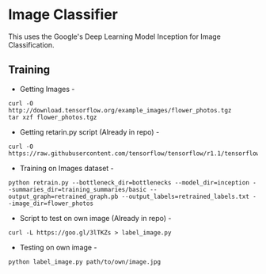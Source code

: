 Image Classifier
================

This uses the Google's Deep Learning Model Inception for Image Classification.
 
Training
--------
* Getting Images -   
```
curl -O http://download.tensorflow.org/example_images/flower_photos.tgz
tar xzf flower_photos.tgz
```

* Getting retarin.py script (Already in repo) -  
```
curl -O https://raw.githubusercontent.com/tensorflow/tensorflow/r1.1/tensorflow/examples/image_retraining/retrain.py
```

* Training on Images dataset -   
```
python retrain.py --bottleneck_dir=bottlenecks --model_dir=inception --summaries_dir=training_summaries/basic --output_graph=retrained_graph.pb --output_labels=retrained_labels.txt --image_dir=flower_photos
```

* Script to test on own image (Already in repo) -   
```
curl -L https://goo.gl/3lTKZs > label_image.py
```

* Testing on own image -   
```
python label_image.py path/to/own/image.jpg
```
